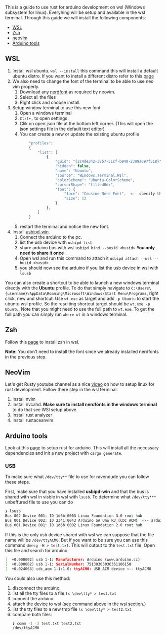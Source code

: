 This is a guide to use rust for arduino development on wsl (Windows subsystem for linux).  Everyhing will be setup and available in the wsl terminal.  Through this guide we will install the following components:

* [WSL](#wsl)
* [Zsh](#zsh)
* [neovim](#neovim)
* [Arduino tools](#Arduino-tools)


## WSL

1. Install wsl ubuntu.  `wsl --install` this command this will install a default ubuntu distro.  If you want to install a different distro refer to this [page](https://learn.microsoft.com/en-us/windows/wsl/install) 
2. We also need to change the font of the terminal to be able to use neo vim properly.
    1. Download any [nerdfont](https://www.nerdfonts.com) as required by neovim.
    2. Select all the files
    3. Right click and choose install.
3. Setup window terminal to use this new font.
    1. Open a windows terminal
    2. `Ctrl+,` to open settings
    3. Clik on open json file at the bottom left corner. (This will open the json settings file in the default text editor)
    4. You can create a new or update the existing ubuntu profile
        ```javascript
            "profiles":
            {
                "list": [
                    {
                        "guid": "{2c4de342-38b7-51cf-b940-2309a097f518}",
                        "hidden": false,
                        "name": "Ubuntu",
                        "source": "Windows.Terminal.Wsl",
                        "colorScheme": "Ubuntu-ColorScheme",  
                        "cursorShape": "filledBox",
                        "font": {
                            "face": "Cousine Nerd Font",  <-- specify the installed nerd font here
                            "size": 12
                        }
                    },
                ]
            }
        ```
    5. restart the terminal and notice the new font.
4. Install [usbipd-win](https://learn.microsoft.com/en-us/windows/wsl/connect-usb).
    1. Connect the arduino to the pc.
    2. list the usb device with `usbipd list`
    3. share arduino bus with wsl `usbipd bind --busid <busid>`  **You only need to share it once**
    4. Open wsl and run this command to attach it `usbipd attach --wsl --busid <busid>`
    5. you should now see the arduino if you list the usb device in wsl with `lsusb`

You can also create a shortcut to be able to launch a new windows terminal directly with the **Ubuntu** profile. To do that simply navigate to `C:\Users\{username}\AppData\Roaming\Microsoft\Windows\Start Menu\Programs`, right click, new and shortcut. Use `wt.exe` as target and add `-p Ubuntu` to start the ubuntu wsl profile.  So the resulting shortcut target should be `wt.exe -p Ubuntu`.  Note that you might need to use the full path to `wt.exe`.  To get the full path you can simply run `where wt` in a windows terminal.

## Zsh

Follow this [page](https://dev.to/equiman/zsh-on-windows-with-wsl-1jck) to install zsh in wsl.  

**Note:** You don't need to install the font since we already installed nerdfonts in the previous step.


## NeoVim 

Let's get Rusty youtube channel as a nice [video](https://youtu.be/E2mKJ73M9pg) on how to setup linux for rust development.  Follow there step in the wsl terminal.


1. Install nvim
2. Install nvcahd. **Make sure to install nerdfonts in the windows terminal** to do that see WSl setup above.
3. Install rust analyzer
4. Install rustaceanvim


## Arduino tools

Look at this [page](https://blog.logrocket.com/complete-guide-running-rust-arduino/) to setup rust for arduino.  This will install all the necessary dependencies and init a new project with `cargo generate`.

### USB

To make sure what `/dev/tty**` file to use for ravendude you can follow these steps.

First, make sure that you have installed **usbipd-win** and that the bus is shared with wsl in visble in wsl with `lsusb`.  To determine what `/dev/tty***` unbeffured file to use you can do 

```bash
❯ lsusb
Bus 002 Device 001: ID 1d6b:0003 Linux Foundation 3.0 root hub
Bus 001 Device 002: ID 2341:0043 Arduino SA Uno R3 (CDC ACM)  <-- arduino device.  this is a acm so looking for ttyACM* file
Bus 001 Device 001: ID 1d6b:0002 Linux Foundation 2.0 root hub
```

If this is the only usb device shared with wsl we can suppose that the file name will be `/dev/ttyACM0`.   But if you want to be sure you can use this command `dmesg -H > test.txt`.  This will output to the `test.txt` file.  Open this file and search for arduino.

```bash
[  +0.000002] usb 1-1: Manufacturer: Arduino (www.arduino.cc)
[  +0.000002] usb 1-1: SerialNumber: 75130303036351106150
[  +0.024063] cdc_acm 1-1:1.0: ttyACM0: USB ACM device <-- ttyACM0
```

You could also use this method:
1. disconnect the arduino.
2. list all the tty files to a file `ls \dev\tty* > test.txt`
3. connect the arduino 
4. attach the device to wsl (see command above in the wsl section.)
5. list the tty files to a new tmp file `ls \dev\tty* > test2.txt`
6. compare both files:
    ```bash
    ❯ comm -1 -3 test.txt test2.txt
    /dev/ttyACM0
    ```

